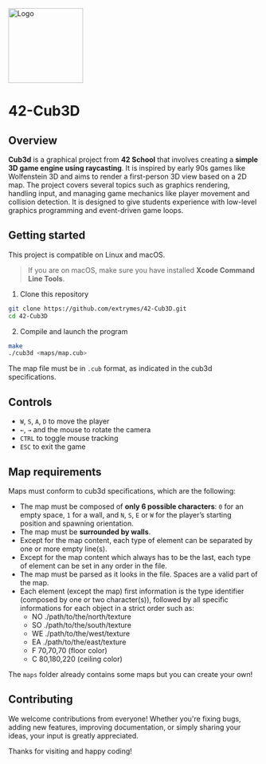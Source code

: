 <img src="https://i.imgur.com/y2bQtnZ.png" width="150" height="150" alt="Logo" />

# 42-Cub3D
## Overview
**Cub3d** is a graphical project from **42 School** that involves creating a **simple 3D game engine using raycasting**. It is inspired by early 90s games like Wolfenstein 3D and aims to render a first-person 3D view based on a 2D map. The project covers several topics such as graphics rendering, handling input, and managing game mechanics like player movement and collision detection. It is designed to give students experience with low-level graphics programming and event-driven game loops.

## Getting started
This project is compatible on Linux and macOS.
> If you are on macOS, make sure you have installed **Xcode Command Line Tools**.
1. Clone this repository
```bash
git clone https://github.com/extrymes/42-Cub3D.git
cd 42-Cub3D
```
2. Compile and launch the program
```bash
make
./cub3d <maps/map.cub>
```
The map file must be in `.cub` format, as indicated in the cub3d specifications.

## Controls
- `W`, `S`, `A`, `D` to move the player
- `←`, `→` and the mouse to rotate the camera
- `CTRL` to toggle mouse tracking
- `ESC` to exit the game

## Map requirements
Maps must conform to cub3d specifications, which are the following:
- The map must be composed of **only 6 possible characters**: `0` for an empty space, `1` for a wall, and `N`, `S`, `E` or `W` for the player’s starting position and spawning orientation.
- The map must be **surrounded by walls**.
- Except for the map content, each type of element can be separated by one or more empty line(s).
- Except for the map content which always has to be the last, each type of element can be set in any order in the file.
- The map must be parsed as it looks in the file. Spaces are a valid part of the map.
- Each element (except the map) first information is the type identifier (composed by one or two character(s)), followed by all specific informations for each object in a strict order such as:
	- NO ./path/to/the/north/texture
	- SO ./path/to/the/south/texture
	- WE ./path/to/the/west/texture
	- EA ./path/to/the/east/texture
	- F 70,70,70 (floor color)
	- C 80,180,220 (ceiling color)

The `maps` folder already contains some maps but you can create your own!

## Contributing
We welcome contributions from everyone! Whether you're fixing bugs, adding new features, improving documentation, or simply sharing your ideas, your input is greatly appreciated.

Thanks for visiting and happy coding!

